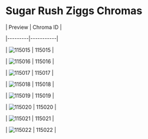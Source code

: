 # Sugar Rush Ziggs Chromas


| Preview | Chroma ID |

|---------|-----------|

| ![115015](https://raw.communitydragon.org/latest/plugins/rcp-be-lol-game-data/global/default/v1/champion-chroma-images/115/115015.png) | 115015 |

| ![115016](https://raw.communitydragon.org/latest/plugins/rcp-be-lol-game-data/global/default/v1/champion-chroma-images/115/115016.png) | 115016 |

| ![115017](https://raw.communitydragon.org/latest/plugins/rcp-be-lol-game-data/global/default/v1/champion-chroma-images/115/115017.png) | 115017 |

| ![115018](https://raw.communitydragon.org/latest/plugins/rcp-be-lol-game-data/global/default/v1/champion-chroma-images/115/115018.png) | 115018 |

| ![115019](https://raw.communitydragon.org/latest/plugins/rcp-be-lol-game-data/global/default/v1/champion-chroma-images/115/115019.png) | 115019 |

| ![115020](https://raw.communitydragon.org/latest/plugins/rcp-be-lol-game-data/global/default/v1/champion-chroma-images/115/115020.png) | 115020 |

| ![115021](https://raw.communitydragon.org/latest/plugins/rcp-be-lol-game-data/global/default/v1/champion-chroma-images/115/115021.png) | 115021 |

| ![115022](https://raw.communitydragon.org/latest/plugins/rcp-be-lol-game-data/global/default/v1/champion-chroma-images/115/115022.png) | 115022 |